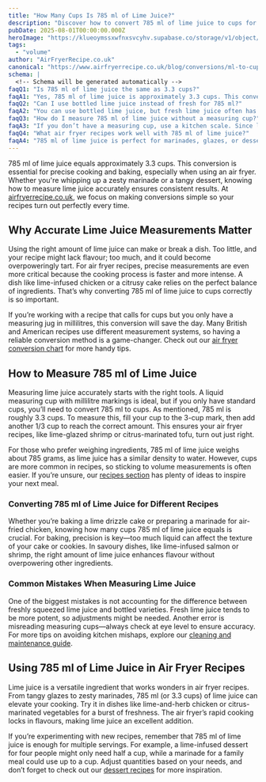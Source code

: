 ```yaml
---
title: "How Many Cups Is 785 ml of Lime Juice?"
description: "Discover how to convert 785 ml of lime juice to cups for perfect recipes every time. Get precise measurements and air fryer tips now!"
pubDate: 2025-08-01T00:00:00.000Z
heroImage: "https://klueoymssxwfnxsvcyhv.supabase.co/storage/v1/object/public/Shmucket/how-many-cups-is-785-ml-of-lime-juice.webp"
tags:
  - "volume"
author: "AirFryerRecipe.co.uk"
canonical: "https://www.airfryerrecipe.co.uk/blog/conversions/ml-to-cups/how-many-cups-is-785-ml-of-lime-juice"
schema: |
  <!-- Schema will be generated automatically -->
faqQ1: "Is 785 ml of lime juice the same as 3.3 cups?"
faqA1: "Yes, 785 ml of lime juice is approximately 3.3 cups. This conversion is based on the standard metric-to-imperial measurement, where 1 cup equals 240 ml. For precise recipes, especially in baking, it’s best to measure carefully."
faqQ2: "Can I use bottled lime juice instead of fresh for 785 ml?"
faqA2: "You can use bottled lime juice, but fresh lime juice often has a brighter, more vibrant flavour. If substituting, taste as you go, as bottled varieties may contain preservatives or added water that slightly alter the taste."
faqQ3: "How do I measure 785 ml of lime juice without a measuring cup?"
faqA3: "If you don’t have a measuring cup, use a kitchen scale. Since lime juice has a similar density to water, 785 ml weighs roughly 785 grams. Alternatively, use a standard drinking glass (about 250 ml) and measure three full glasses plus a third of another."
faqQ4: "What air fryer recipes work well with 785 ml of lime juice?"
faqA4: "785 ml of lime juice is perfect for marinades, glazes, or desserts. Try it in lime-glazed chicken, citrus-marinated shrimp, or a tangy lime drizzle cake. The air fryer’s quick cooking time helps lock in the fresh, zesty flavours."
---
```

<p>785 ml of lime juice equals approximately 3.3 cups. This conversion is essential for precise cooking and baking, especially when using an air fryer. Whether you're whipping up a zesty marinade or a tangy dessert, knowing how to measure lime juice accurately ensures consistent results. At <a href=https://www.airfryerrecipe.co.uk>airfryerrecipe.co.uk</a>, we focus on making conversions simple so your recipes turn out perfectly every time.</p>

<h2>Why Accurate Lime Juice Measurements Matter</h2>
<p>Using the right amount of lime juice can make or break a dish. Too little, and your recipe might lack flavour; too much, and it could become overpoweringly tart. For air fryer recipes, precise measurements are even more critical because the cooking process is faster and more intense. A dish like lime-infused chicken or a citrusy cake relies on the perfect balance of ingredients. That’s why converting 785 ml of lime juice to cups correctly is so important.</p>
<p>If you’re working with a recipe that calls for cups but you only have a measuring jug in millilitres, this conversion will save the day. Many British and American recipes use different measurement systems, so having a reliable conversion method is a game-changer. Check out our <a href=https://www.airfryerrecipe.co.uk/air-fryer-conversion-chart>air fryer conversion chart</a> for more handy tips.</p>

<h2>How to Measure 785 ml of Lime Juice</h2>
<p>Measuring lime juice accurately starts with the right tools. A liquid measuring cup with millilitre markings is ideal, but if you only have standard cups, you’ll need to convert 785 ml to cups. As mentioned, 785 ml is roughly 3.3 cups. To measure this, fill your cup to the 3-cup mark, then add another 1/3 cup to reach the correct amount. This ensures your air fryer recipes, like lime-glazed shrimp or citrus-marinated tofu, turn out just right.</p>
<p>For those who prefer weighing ingredients, 785 ml of lime juice weighs about 785 grams, as lime juice has a similar density to water. However, cups are more common in recipes, so sticking to volume measurements is often easier. If you’re unsure, our <a href=https://www.airfryerrecipe.co.uk/recipes>recipes section</a> has plenty of ideas to inspire your next meal.</p>

<h3>Converting 785 ml of Lime Juice for Different Recipes</h3>
<p>Whether you’re baking a lime drizzle cake or preparing a marinade for air-fried chicken, knowing how many cups 785 ml of lime juice equals is crucial. For baking, precision is key—too much liquid can affect the texture of your cake or cookies. In savoury dishes, like lime-infused salmon or shrimp, the right amount of lime juice enhances flavour without overpowering other ingredients.</p>

<h3>Common Mistakes When Measuring Lime Juice</h3>
<p>One of the biggest mistakes is not accounting for the difference between freshly squeezed lime juice and bottled varieties. Fresh lime juice tends to be more potent, so adjustments might be needed. Another error is misreading measuring cups—always check at eye level to ensure accuracy. For more tips on avoiding kitchen mishaps, explore our <a href=https://www.airfryerrecipe.co.uk/air-fryer-cleaner>cleaning and maintenance guide</a>.</p>

<h2>Using 785 ml of Lime Juice in Air Fryer Recipes</h2>
<p>Lime juice is a versatile ingredient that works wonders in air fryer recipes. From tangy glazes to zesty marinades, 785 ml (or 3.3 cups) of lime juice can elevate your cooking. Try it in dishes like lime-and-herb chicken or citrus-marinated vegetables for a burst of freshness. The air fryer’s rapid cooking locks in flavours, making lime juice an excellent addition.</p>
<p>If you’re experimenting with new recipes, remember that 785 ml of lime juice is enough for multiple servings. For example, a lime-infused dessert for four people might only need half a cup, while a marinade for a family meal could use up to a cup. Adjust quantities based on your needs, and don’t forget to check out our <a href=https://www.airfryerrecipe.co.uk/recipe-category/dessert>dessert recipes</a> for more inspiration.</p>
